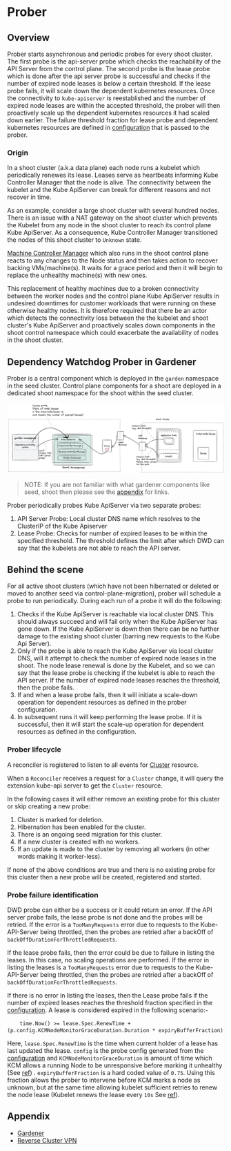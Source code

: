 
# Prober

## Overview

Prober starts asynchronous and periodic probes for every shoot cluster. The first probe is the api-server probe which checks the reachability of the API Server from the control plane. The second probe is the lease probe which is done after the api server probe is successful and checks if the number of expired node leases is below a certain threshold. 
If the lease probe fails, it will scale down the dependent kubernetes resources. Once the connectivity to `kube-apiserver` is reestablished and the number of expired node leases are within the accepted threshold, the prober will then proactively scale up the dependent kubernetes resources it had scaled down earlier. The failure threshold fraction for lease probe
and dependent kubernetes resources are defined in [configuration](/example/04-dwd-prober-configmap.yaml) that is passed to the prober.

### Origin

In a shoot cluster (a.k.a data plane) each node runs a kubelet which periodically renewes its lease. Leases serve as heartbeats informing Kube Controller Manager that the node is alive. The connectivity between the kubelet and the Kube ApiServer can break for different reasons and not recover in time. 

As an example, consider a large shoot cluster with several hundred nodes. There is an issue with a NAT gateway on the shoot cluster which prevents the Kubelet from any node in the shoot cluster to reach its control plane Kube ApiServer. As a consequence, Kube Controller Manager transitioned the nodes of this shoot cluster to `Unknown` state. 

[Machine Controller Manager](https://github.com/gardener/machine-controller-manager) which also runs in the shoot control plane reacts to any changes to the Node status and then takes action to recover backing VMs/machine(s). It waits for a grace period and then it will begin to replace the unhealthy machine(s) with new ones.

This replacement of healthy machines due to a broken connectivity between the worker nodes and the control plane Kube ApiServer results in undesired downtimes for customer workloads that were running on these otherwise healthy nodes. It is therefore required that there be an actor which detects the connectivity loss between the the kubelet and shoot cluster's Kube ApiServer and proactively scales down components in the shoot control namespace which could exacerbate the availability of nodes in the shoot cluster.

## Dependency Watchdog Prober in Gardener

Prober is a central component which is deployed in the `garden` namespace in the seed cluster. Control plane components for a shoot are deployed in a dedicated shoot namespace for the shoot within the seed cluster. 

<img src="content/prober-components.excalidraw.png">

> NOTE: If you are not familiar with what gardener components like seed, shoot then please see the [appendix](#appendix) for links.

Prober periodically probes Kube ApiServer via two separate probes:
1.  API Server Probe: Local cluster DNS name which resolves to the ClusterIP of the Kube Apiserver
2.  Lease Probe: Checks for number of expired leases to be within the specified threshold. The threshold defines the limit after which DWD can say that the kubelets are not able to reach the API server.

## Behind the scene

For all active shoot clusters (which have not been hibernated or deleted or moved to another seed via control-plane-migration), prober will schedule a probe to run periodically. During each run of a probe it will do the following:
1. Checks if the Kube ApiServer is reachable via local cluster DNS. This should always succeed and will fail only when the Kube ApiServer has gone down. If the Kube ApiServer is down then there can be no further damage to the existing shoot cluster (barring new requests to the Kube Api Server).
2. Only if the probe is able to reach the Kube ApiServer via local cluster DNS, will it attempt to check the number of expired node leases in the shoot. The node lease renewal is done by the Kubelet, and so we can say that the lease probe is checking if the kubelet is able to reach the API server. If the number of expired node leases reaches 
 the threshold, then the probe fails.
3. If and when a lease probe fails, then it will initiate a scale-down operation for dependent resources as defined in the prober configuration.
4. In subsequent runs it will keep performing the lease probe. If it is successful, then it will start the scale-up operation for dependent resources as defined in the configuration.

### Prober lifecycle

A reconciler is registered to listen to all events for [Cluster](https://github.com/gardener/gardener/blob/master/docs/api-reference/extensions.md#extensions.gardener.cloud/v1alpha1.Cluster) resource.

When a `Reconciler` receives a request for a `Cluster` change, it will query the extension kube-api server to get the `Cluster` resource. 

In the following cases it will either remove an existing probe for this cluster or skip creating a new probe:
1. Cluster is marked for deletion.
2. Hibernation has been enabled for the cluster.
3. There is an ongoing seed migration for this cluster.
4. If a new cluster is created with no workers.
5. If an update is made to the cluster by removing all workers (in other words making it worker-less).

If none of the above conditions are true and there is no existing probe for this cluster then a new probe will be created, registered and started.

### Probe failure identification

DWD probe can either be a success or it could return an error. If the API server probe fails, the lease probe is not done and the probes will be retried. If the error is a `TooManyRequests` error due to requests to the Kube-API-Server being throttled,
then the probes are retried after a backOff of `backOffDurationForThrottledRequests`. 

If the lease probe fails, then the error could be due to failure in listing the leases. In this case, no scaling operations are performed. If the error in listing the leases is a `TooManyRequests` error due to requests to the Kube-API-Server being throttled,
then the probes are retried after a backOff of `backOffDurationForThrottledRequests`.

If there is no error in listing the leases, then the Lease probe fails if the number of expired leases reaches the threshold fraction specified in the [configuration](/example/04-dwd-prober-configmap.yaml). 
A lease is considered expired in the following scenario:-
```
	time.Now() >= lease.Spec.RenewTime + (p.config.KCMNodeMonitorGraceDuration.Duration * expiryBufferFraction)
```
Here, `lease.Spec.RenewTime` is the time when current holder of a lease has last updated the lease. `config` is the probe config generated from the [configuration](/example/04-dwd-prober-configmap.yaml) and
`KCMNodeMonitorGraceDuration` is amount of time which KCM allows a running Node to be unresponsive before marking it unhealthy (See [ref](https://kubernetes.io/docs/reference/command-line-tools-reference/kube-controller-manager/#:~:text=Amount%20of%20time%20which%20we%20allow%20running%20Node%20to%20be%20unresponsive%20before%20marking%20it%20unhealthy.%20Must%20be%20N%20times%20more%20than%20kubelet%27s%20nodeStatusUpdateFrequency%2C%20where%20N%20means%20number%20of%20retries%20allowed%20for%20kubelet%20to%20post%20node%20status.))
. `expiryBufferFraction` is a hard coded value of `0.75`. Using this fraction allows the prober to intervene before KCM marks a node as unknown, but at the same time allowing kubelet sufficient retries to renew the node lease (Kubelet renews the lease every `10s` See [ref](https://kubernetes.io/docs/reference/config-api/kubelet-config.v1beta1/#:~:text=The%20lease%20is%20currently%20renewed%20every%2010s%2C%20per%20KEP%2D0009.)).

## Appendix

* [Gardener](https://github.com/gardener/gardener/blob/master/docs)
* [Reverse Cluster VPN](https://github.com/gardener/gardener/blob/master/docs/proposals/14-reversed-cluster-vpn.md)